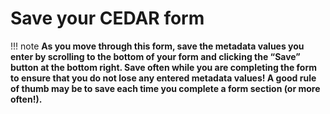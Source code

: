 # Save your CEDAR form

!!! note
**As you move through this form, save the metadata values you enter by scrolling to the bottom of your form and clicking the “Save” button at the bottom right. Save often while you are completing the form to ensure that you do not lose any entered metadata values! A good rule of thumb may be to save each time you complete a form section (or more often!).**


